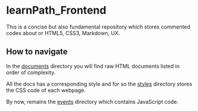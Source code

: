 # learnPath_Frontend
This is a concise but also fundamental repository which stores commented codes about or HTML5, CSS3, Markdown, UX.

## How to navigate
In the [documents](/documents) directory you will find raw HTML documents listed in order of complexity.

All the docs has a corresponding style and for so the [styles](/styles) directory stores the CSS code of each webpage.

By now, remains the [events](/events) directory which contains JavaScript code.
